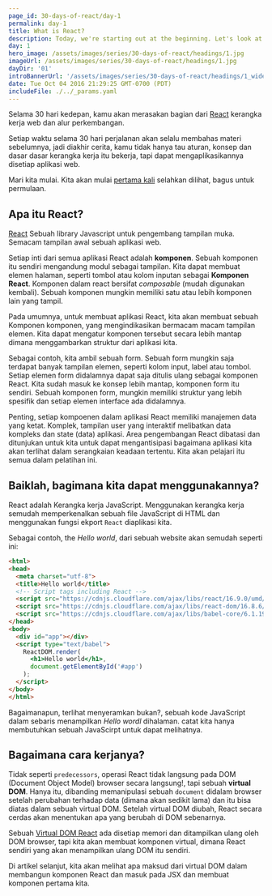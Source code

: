 ```yaml
---
page_id: 30-days-of-react/day-1
permalink: day-1
title: What is React?
description: Today, we're starting out at the beginning. Let's look at what React is and what makes it tick. We'll discuss why we want to use it.
day: 1
hero_image: /assets/images/series/30-days-of-react/headings/1.jpg
imageUrl: /assets/images/series/30-days-of-react/headings/1.jpg
dayDir: '01'
introBannerUrl: '/assets/images/series/30-days-of-react/headings/1_wide.jpg'
date: Tue Oct 04 2016 21:29:25 GMT-0700 (PDT)
includeFile: ./../_params.yaml
---
```


Selama 30 hari kedepan, kamu akan merasakan bagian dari [React](https://facebook.github.io/react/) kerangka kerja web dan alur perkembangan.

Setiap waktu selama 30 hari perjalanan akan selalu membahas materi sebelumnya, jadi diakhir cerita, kamu tidak hanya tau aturan, konsep dan dasar dasar kerangka kerja itu bekerja, tapi dapat mengaplikasikannya disetiap aplikasi web. 

Mari kita mulai. Kita akan mulai [pertama kali](https://www.youtube.com/watch?v=1RW3nDRmu6k) selahkan dilihat, bagus untuk permulaan.

## Apa itu React?

[React](https://facebook.github.io/react/) Sebuah library Javascript untuk pengembang tampilan muka. Semacam tampilan awal sebuah aplikasi web.

Setiap inti dari semua aplikasi React adalah **komponen**. Sebuah komponen itu sendiri mengandung modul sebagai tampilan. Kita dapat membuat elemen halaman, seperti tombol atau kolom inputan sebagai **Komponen React**. Komponen dalam react bersifat _composable_ (mudah digunakan kembali). Sebuah komponen mungkin memiliki satu atau lebih komponen lain yang tampil.

Pada umumnya, untuk membuat aplikasi React, kita akan membuat sebuah Komponen komponen, yang mengindikasikan bermacam macam tampilan elemen. Kita dapat mengatur komponen tersebut secara lebih mantap dimana menggambarkan struktur dari aplikasi kita.

Sebagai contoh, kita ambil sebuah form. Sebuah form mungkin saja terdapat banyak tampilan elemen, seperti kolom input, label atau tombol. Setiap elemen form didalamnya dapat saja ditulis ulang sebagai komponen React. Kita sudah masuk ke konsep lebih mantap, komponen form itu sendiri. Sebuah komponen form, mungkin memiliki struktur yang lebih spesifik dan setiap elemen interface ada didalamnya.

Penting, setiap kompoenen dalam aplikasi React memiliki manajemen data yang ketat. Komplek, tampilan user yang interaktif melibatkan data kompleks dan state (data) aplikasi. Area pengembangan React dibatasi dan ditunjukan untuk kita untuk dapat mengantisipasi bagaimana aplikasi kita akan terlihat dalam serangkaian keadaan tertentu. Kita akan pelajari itu semua dalam pelatihan ini.

## Baiklah, bagimana kita dapat menggunakannya?

React adalah Kerangka kerja JavaScript. Menggunakan kerangka kerja semudah memperkenalkan sebuah file JavaScript di HTML dan menggunakan fungsi ekport `React` diaplikasi kita.

Sebagai contoh, the _Hello world_, dari sebuah website akan semudah seperti ini:

```html
<html>
<head>
  <meta charset="utf-8">
  <title>Hello world</title>
  <!-- Script tags including React -->
  <script src="https://cdnjs.cloudflare.com/ajax/libs/react/16.9.0/umd/react.production.min.js"></script>
  <script src="https://cdnjs.cloudflare.com/ajax/libs/react-dom/16.8.6/umd/react-dom.production.min.js"></script>
  <script src="https://cdnjs.cloudflare.com/ajax/libs/babel-core/6.1.19/browser.min.js"></script>
</head>
<body>
  <div id="app"></div>
  <script type="text/babel">
    ReactDOM.render(
      <h1>Hello world</h1>,
      document.getElementById('#app')
    );
  </script>
</body>
</html>
```

Bagaimanapun, terlihat menyeramkan bukan?, sebuah kode JavaScript dalam sebaris menampilkan _Hello wordl_ dihalaman. catat kita hanya membutuhkan sebuah JavaScirpt untuk dapat melihatnya.

## Bagaimana cara kerjanya?

Tidak seperti `predecessors`, operasi React tidak langsung pada DOM (Document Object Model) browser secara langsung!, tapi sebuah **virtual DOM**. Hanya itu, dibanding memanipulasi sebuah `document` didalam browser setelah perubahan terhadap data (dimana akan sedikit lama) dan itu bisa diatas dalam sebuah virtual DOM. Setelah virtual DOM diubah, React secara cerdas akan menentukan apa yang berubah di DOM sebenarnya.

Sebuah [Virtual DOM React](https://facebook.github.io/react/docs/dom-differences.html) ada disetiap memori dan ditampilkan ulang oleh DOM browser, tapi kita akan membuat komponen virtual, dimana React sendiri yang akan menampilkan ulang DOM itu sendiri.

Di artikel selanjut, kita akan melihat apa maksud dari virtual DOM dalam membangun komponen React dan masuk pada JSX dan membuat komponen pertama kita.

